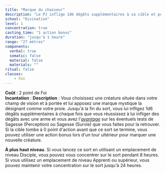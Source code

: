 ```yaml
---
title: "Marque du chasseur"
description: "Le PJ inflige 1d6 dégâts supplémentaires à sa cible et peut la traquer."
school: "Divination"
level: 1
concentration: true
casting_time: "1 action bonus"
duration: "jusqu'à 1 heure"
range: "27 mètres"
components:
  verbal: true
  somatic: false
  material: false
  materials: ""
ritual: false
classes:
    - Foi
---
```

**Coût** : 2 point de Foi    
**Incantation** : 
**Description** : Vous choisissez une créature située dans votre champ de vision et à portée et lui apposez une marque mystique la désignant comme votre proie. Jusqu'à la fin du sort, vous lui infligez 1d6 dégâts supplémentaires à chaque fois que vous réussissez à lui infliger des dégâts avec une arme et vous avez l'[_avantage_](/utiliser-les-caracteristiques/#avantage-et-desavantage) sur les éventuels tests de Sagesse (Perception) ou Sagesse (Survie) que vous faites pour la retrouver. Si la cible tombe à 0 point d'action avant que ce sort se termine, vous pouvez utiliser une action bonus lors d'un tour ultérieur pour marquer une nouvelle créature.

**À plus haut niveau**. Si vous lancez ce sort en utilisant un emplacement de niveau Disciple, vous pouvez vous concentrer sur le sort pendant 8 heures. Si vous utilisez un emplacement de niveau Apprenti ou supérieur, vous pouvez maintenir votre concentration sur le sort jusqu'à 24 heures.
